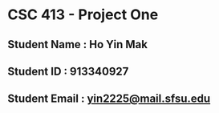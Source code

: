 # CSC 413 - Project One

## Student Name  : Ho Yin Mak 

## Student ID    : 913340927

## Student Email : yin2225@mail.sfsu.edu
